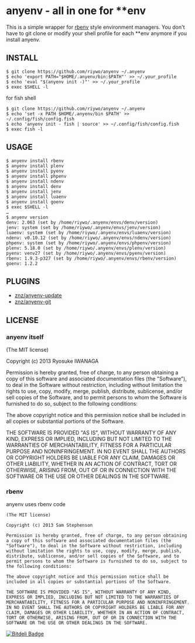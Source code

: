 # anyenv - all in one for \*\*env

This is a simple wrapper for [rbenv](https://github.com/sstephenson/rbenv) style environment managers. You don't have to git clone or modify your shell profile for each \*\*env anymore if you install anyenv.

## INSTALL

    $ git clone https://github.com/riywo/anyenv ~/.anyenv
    $ echo 'export PATH="$HOME/.anyenv/bin:$PATH"' >> ~/.your_profile
    $ echo 'eval "$(anyenv init -)"' >> ~/.your_profile
    $ exec $SHELL -l
for fish shell

    $ git clone https://github.com/riywo/anyenv ~/.anyenv
    $ echo 'set -x PATH $HOME/.anyenv/bin $PATH' >> ~/.config/fish/config.fish
    $ echo 'anyenv init - fish | source' >> ~/.config/fish/config.fish
    $ exec fish -l

## USAGE    

    $ anyenv install rbenv
    $ anyenv install plenv
    $ anyenv install pyenv
    $ anyenv install phpenv
    $ anyenv install ndenv
    $ anyenv install denv
    $ anyenv install jenv
    $ anyenv install luaenv
    $ anyenv install goenv
    $ exec $SHELL -l
    …
    $ anyenv version
    denv: 2.063 (set by /home/riywo/.anyenv/envs/denv/version)
    jenv: system (set by /home/riywo/.anyenv/envs/jenv/version)
    luaenv: system (set by /home/riywo/.anyenv/envs/luaenv/version)
    ndenv: v0.10.12 (set by /home/riywo/.anyenv/envs/ndenv/version)
    phpenv: system (set by /home/riywo/.anyenv/envs/phpenv/version)
    plenv: 5.18.0 (set by /home/riywo/.anyenv/envs/plenv/version)
    pyenv: venv27 (set by /home/riywo/.anyenv/envs/pyenv/version)
    rbenv: 1.9.3-p327 (set by /home/riywo/.anyenv/envs/rbenv/version)
    goenv: 1.2.2

## PLUGINS

- [znz/anyenv-update](https://github.com/znz/anyenv-update)
- [znz/anyenv-git](https://github.com/znz/anyenv-git)

## LICENSE

### anyenv itself

(The MIT license)

Copyright (c) 2013 Ryosuke IWANAGA

Permission is hereby granted, free of charge, to any person obtaining a copy of this software and associated documentation files (the "Software"), to deal in the Software without restriction, including without limitation the rights to use, copy, modify, merge, publish, distribute, sublicense, and/or sell copies of the Software, and to permit persons to whom the Software is furnished to do so, subject to the following conditions:

The above copyright notice and this permission notice shall be included in all copies or substantial portions of the Software.

THE SOFTWARE IS PROVIDED "AS IS", WITHOUT WARRANTY OF ANY KIND, EXPRESS OR IMPLIED, INCLUDING BUT NOT LIMITED TO THE WARRANTIES OF MERCHANTABILITY, FITNESS FOR A PARTICULAR PURPOSE AND NONINFRINGEMENT. IN NO EVENT SHALL THE AUTHORS OR COPYRIGHT HOLDERS BE LIABLE FOR ANY CLAIM, DAMAGES OR OTHER LIABILITY, WHETHER IN AN ACTION OF CONTRACT, TORT OR OTHERWISE, ARISING FROM, OUT OF OR IN CONNECTION WITH THE SOFTWARE OR THE USE OR OTHER DEALINGS IN THE SOFTWARE.

### rbenv

anyenv uses rbenv code

    (The MIT license)

    Copyright (c) 2013 Sam Stephenson

    Permission is hereby granted, free of charge, to any person obtaining a copy of this software and associated documentation files (the "Software"), to deal in the Software without restriction, including without limitation the rights to use, copy, modify, merge, publish, distribute, sublicense, and/or sell copies of the Software, and to permit persons to whom the Software is furnished to do so, subject to the following conditions:

    The above copyright notice and this permission notice shall be included in all copies or substantial portions of the Software.

    THE SOFTWARE IS PROVIDED "AS IS", WITHOUT WARRANTY OF ANY KIND, EXPRESS OR IMPLIED, INCLUDING BUT NOT LIMITED TO THE WARRANTIES OF MERCHANTABILITY, FITNESS FOR A PARTICULAR PURPOSE AND NONINFRINGEMENT. IN NO EVENT SHALL THE AUTHORS OR COPYRIGHT HOLDERS BE LIABLE FOR ANY CLAIM, DAMAGES OR OTHER LIABILITY, WHETHER IN AN ACTION OF CONTRACT, TORT OR OTHERWISE, ARISING FROM, OUT OF OR IN CONNECTION WITH THE SOFTWARE OR THE USE OR OTHER DEALINGS IN THE SOFTWARE.


[![Bitdeli Badge](https://d2weczhvl823v0.cloudfront.net/riywo/anyenv/trend.png)](https://bitdeli.com/free "Bitdeli Badge")

